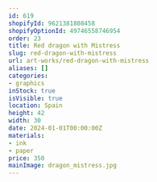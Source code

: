 ```yaml
---
id: 619
shopifyId: 9621381808458
shopifyOptionId: 49746558746954
order: 23
title: Red dragon with Mistress
slug: red-dragon-with-mistress
url: art-works/red-dragon-with-mistress
aliases: []
categories:
- graphics
inStock: true
isVisible: true
location: Spain
height: 42
width: 30
date: 2024-01-01T00:00:00Z
materials:
- ink
- paper
price: 350
mainImage: dragon_mistress.jpg
---
```

